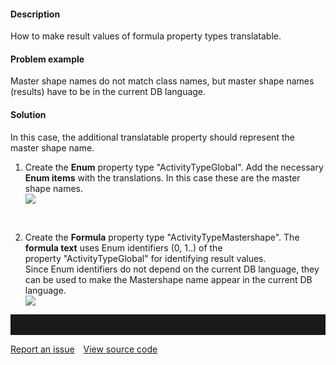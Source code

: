 #### Description

How to make result values of formula property types translatable.

#### Problem example

Master shape names do not match class names, but master shape names
(results) have to be in the current DB language.

#### Solution

In this case, the additional <span class="underline">translatable</span>
property should represent the master shape name.

1.  Create the **Enum** property type "ActivityTypeGlobal". Add the
    necessary **Enum items** with the translations. In this case these
    are the master shape names.  
    ![](//images.ctfassets.net/utx1h0gfm1om/54OR2ekHfiUSUsK4AAi0G6/52e58d878516a54ca7b02bb72b660553/328935.png)  
      
     
2.  Create the **Formula** property type "ActivityTypeMastershape". The
    **formula text** uses Enum identifiers (0, 1..) of the
    property "ActivityTypeGlobal" for identifying result values.   
    Since Enum identifiers do not depend on the current DB language,
    they can be used to make the Mastershape name appear in the current
    DB language.  
    ![](//images.ctfassets.net/utx1h0gfm1om/2UOOJ0zoakaWGOg6IM0Uw6/eeeb2808dd594383bb5ed42604102e11/328937.png)  
      


<hr style="padding-top:2rem" />
<a href="https://github.com/process4/docs/issues" target="_blank" class="bgw btn btn-primary btn-lg shadow-sm">Report an issue</a>
<a href="https://github.com/process4/docs" target="_blank" class="bgw btn btn-primary btn-lg shadow-sm" style="margin-left:10px;">View source code</a>